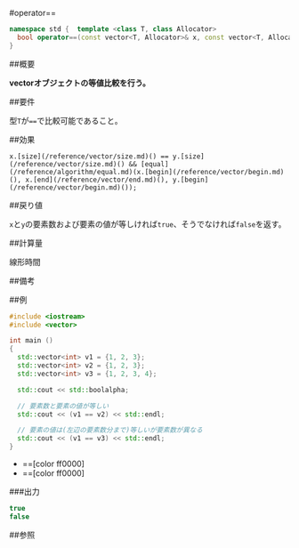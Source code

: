 #operator==
```cpp
namespace std {  template <class T, class Allocator>
  bool operator==(const vector<T, Allocator>& x, const vector<T, Allocator>& y);
}
```

##概要

<b>vectorオブジェクトの等値比較を行う。</b>


##要件

型`T`が`==`で比較可能であること。


##効果

`x.[size](/reference/vector/size.md)() == y.[size](/reference/vector/size.md)() && [equal](/reference/algorithm/equal.md)(x.[begin](/reference/vector/begin.md)(), x.[end](/reference/vector/end.md)(), y.[begin](/reference/vector/begin.md)());`

##戻り値

`x`と`y`の要素数および要素の値が等しければ`true`、そうでなければ`false`を返す。


##計算量

線形時間


##備考



##例

```cpp
#include <iostream>
#include <vector>

int main ()
{
  std::vector<int> v1 = {1, 2, 3};
  std::vector<int> v2 = {1, 2, 3};
  std::vector<int> v3 = {1, 2, 3, 4};

  std::cout << std::boolalpha;

  // 要素数と要素の値が等しい
  std::cout << (v1 == v2) << std::endl;

  // 要素の値は(左辺の要素数分まで)等しいが要素数が異なる
  std::cout << (v1 == v3) << std::endl;
}
```
* ==[color ff0000]
* ==[color ff0000]

###出力

```cpp
true
false
```

##参照


